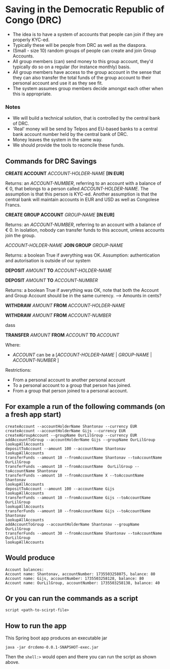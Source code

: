 # Saving in the Democratic Republic of Congo (DRC)

- The idea is to have a system of accounts that people can join if they are properly KYC-ed.
- Typically these will be people from DRC as well as the diaspora.
- (Small - size 10) random groups of people can create and join Group Accounts.
- All group members (can) send money to this group account, they'd typically do so on a regular (for instance monthly) basis.
- All group members have access to the group account in the sense that they can also transfer the total funds of the group account to their personal account and use it as they see fit.
- The system assumes group members decide amongst each other when this is appropriate.  

### Notes
- We will build a technical solution, that is controlled by the central bank of DRC.
- 'Real' money will be send by Telpos and EU-based banks to a central bank account number held by the central bank of DRC.  
- Money leaves the system in the same way.  
- We should provide the tools to reconcile these funds.


## Commands for DRC Savings

**CREATE ACCOUNT** _ACCOUNT-HOLDER-NAME_ **[IN EUR]**

Returns: an _ACCOUNT-NUMBER_, referring to an account with a balance of € 0, that belongs to a person called _ACCOUNT-HOLDER-NAME_. The assumption is that this person is KYC-ed.
Another assumption is that the central bank will maintain accounts in EUR and USD as well as Congolese Francs.

**CREATE GROUP ACCOUNT** _GROUP-NAME_ **[IN EUR]**

Returns: an _ACCOUNT-NUMBER_, referring to an account with a balance of € 0. In isolation, nobody can transfer funds to this account, unless accounts join the group.

_ACCOUNT-HOLDER-NAME_ **JOIN GROUP** _GROUP-NAME_

Returns: a boolean True if averything was OK.
Assumption: authentication and autorisation is outside of our system

**DEPOSIT** _AMOUNT_ **TO** _ACCOUNT-HOLDER-NAME_ 

**DEPOSIT** _AMOUNT_ **TO** _ACCOUNT-NUMBER_ 

Returns: a boolean True if averything was OK, note that both the Account and Group Account should be in the same currency.
--> Amounts in cents?

**WITHDRAW** _AMOUNT_ **FROM** _ACCOUNT-HOLDER-NAME_

**WITHDRAW** _AMOUNT_ **FROM** _ACCOUNT-NUMBER_


dass

**TRANSFER** _AMOUNT_ **FROM** _ACCOUNT_ **TO** _ACCOUNT_  

Where:
- _ACCOUNT_ can be a [_ACCOUNT-HOLDER-NAME_ | _GROUP-NAME_ | _ACCOUNT-NUMBER_ ]

Restrictions:
- From a personal account to another personal account
- To a personal account to a group that person has joined.
- From a group that person joined to a personal account.



## For example a run of the following commands (on a fresh app start)

```shell
createAccount --accountHolderName Shantonav --currency EUR
createAccount --accountHolderName Gijs --currency EUR
createAGroupAccount --groupName OurLilGroup --currency EUR
addAccountToGroup --accountHolderName Gijs --groupName OurLilGroup
lookupAllAccounts
depositToAccount --amount 100 --accountName Shantonav
lookupAllAccounts
transferFunds --amount 10 --fromAccountName Shantonav --toAccountName OurLilGroup
transferFunds --amount 10 --fromAccountName  OurLilGroup --toAccountName Shantonav
transferFunds --amount 10 --fromAccountName X --toAccountName Shantonav
lookupAllAccounts
depositToAccount --amount 100 --accountName Gijs
lookupAllAccounts
transferFunds --amount 10 --fromAccountName Gijs --toAccountName OurLilGroup
lookupAllAccounts
transferFunds --amount 10 --fromAccountName Gijs --toAccountName Shantonav
lookupAllAccounts
addAccountToGroup --accountHolderName Shantonav --groupName OurLilGroup
transferFunds --amount 30 --fromAccountName Shantonav --toAccountName OurLilGroup
lookupAllAccounts
```


## Would produce

```shell
Account balances:
Account name: Shantonav, accountNumber: 1735503258075, balance: 80
Account name: Gijs, accountNumber: 1735503258128, balance: 80
Account name: OurLilGroup, accountNumber: 1735503258138, balance: 40
```

## Or you can run the commands as a script

```shell
script <path-to-scirpt-file>
```

## How to run the app 

This Spring boot app produces an executable jar
```shell
java -jar drcdemo-0.0.1-SNAPSHOT-exec.jar
```
Then the `shell:>` would open and there you can run the script as shown above.
